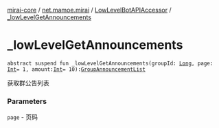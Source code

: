 [mirai-core](../../index.md) / [net.mamoe.mirai](../index.md) / [LowLevelBotAPIAccessor](index.md) / [_lowLevelGetAnnouncements](./_low-level-get-announcements.md)

# _lowLevelGetAnnouncements

`abstract suspend fun _lowLevelGetAnnouncements(groupId: `[`Long`](https://kotlinlang.org/api/latest/jvm/stdlib/kotlin/-long/index.html)`, page: `[`Int`](https://kotlinlang.org/api/latest/jvm/stdlib/kotlin/-int/index.html)` = 1, amount: `[`Int`](https://kotlinlang.org/api/latest/jvm/stdlib/kotlin/-int/index.html)` = 10): `[`GroupAnnouncementList`](../../net.mamoe.mirai.data/-group-announcement-list/index.md)

获取群公告列表

### Parameters

`page` - 页码